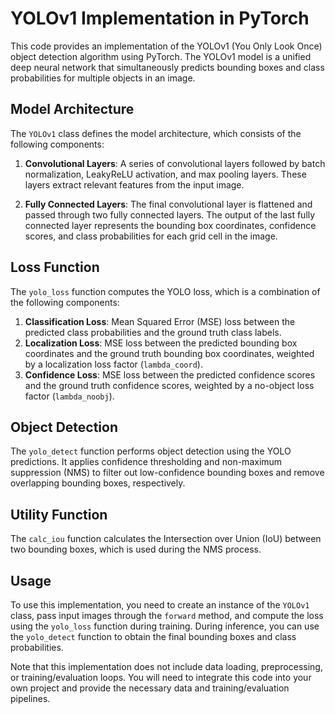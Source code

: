 # YOLOv1 Implementation in PyTorch

This code provides an implementation of the YOLOv1 (You Only Look Once) object detection algorithm using PyTorch. The YOLOv1 model is a unified deep neural network that simultaneously predicts bounding boxes and class probabilities for multiple objects in an image.

## Model Architecture

The `YOLOv1` class defines the model architecture, which consists of the following components:

1. **Convolutional Layers**: A series of convolutional layers followed by batch normalization, LeakyReLU activation, and max pooling layers. These layers extract relevant features from the input image.

2. **Fully Connected Layers**: The final convolutional layer is flattened and passed through two fully connected layers. The output of the last fully connected layer represents the bounding box coordinates, confidence scores, and class probabilities for each grid cell in the image.

## Loss Function

The `yolo_loss` function computes the YOLO loss, which is a combination of the following components:

1. **Classification Loss**: Mean Squared Error (MSE) loss between the predicted class probabilities and the ground truth class labels.
2. **Localization Loss**: MSE loss between the predicted bounding box coordinates and the ground truth bounding box coordinates, weighted by a localization loss factor (`lambda_coord`).
3. **Confidence Loss**: MSE loss between the predicted confidence scores and the ground truth confidence scores, weighted by a no-object loss factor (`lambda_noobj`).

## Object Detection

The `yolo_detect` function performs object detection using the YOLO predictions. It applies confidence thresholding and non-maximum suppression (NMS) to filter out low-confidence bounding boxes and remove overlapping bounding boxes, respectively.

## Utility Function

The `calc_iou` function calculates the Intersection over Union (IoU) between two bounding boxes, which is used during the NMS process.

## Usage

To use this implementation, you need to create an instance of the `YOLOv1` class, pass input images through the `forward` method, and compute the loss using the `yolo_loss` function during training. During inference, you can use the `yolo_detect` function to obtain the final bounding boxes and class probabilities.

Note that this implementation does not include data loading, preprocessing, or training/evaluation loops. You will need to integrate this code into your own project and provide the necessary data and training/evaluation pipelines.